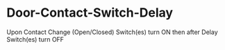 # Door-Contact-Switch-Delay
Upon Contact Change (Open/Closed) Switch(es) turn ON then after Delay Switch(es) turn OFF
